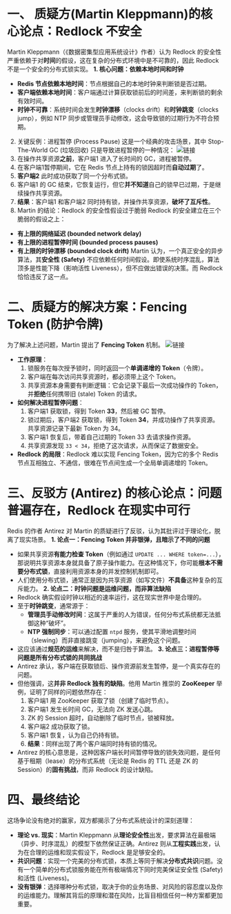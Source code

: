 # 一、 质疑方(Martin Kleppmann)的核心论点：Redlock 不安全
Martin Kleppmann（《数据密集型应用系统设计》作者）认为 Redlock 的安全性严重依赖于对**时间**的假设，这在复杂的分布式环境中是不可靠的，因此 Redlock 不是一个安全的分布式锁实现。
**1. 核心问题：依赖本地时间和时钟**
- **Redis 节点依赖本地时间**：节点根据自己的本地时钟来判断锁是否过期。
- **客户端依赖本地时间**：客户端通过计算获取锁前后的时间差，来判断锁的剩余有效时间。
- **时钟不可靠**：系统时间会发生**时钟漂移**（clocks drift）和**时钟跳变**（clocks jump），例如 NTP 同步或管理员手动修改，这会导致锁的过期行为不符合预期。
2. 关键反例：进程暂停 (Process Pause)
这是一个经典的攻击场景，其中 Stop-The-World GC (垃圾回收) 只是导致进程暂停的一种情况：
![链接](https://mmbiz.qpic.cn/sz_mmbiz_png/crx0uzS8lVtMkiauvO8M6kuQXEMBr6qT1lGJ9ibCfTyuaWOaDlgyUvicJbAWxEEQerqqT46DfmPgsxChW9bOJJ1cA/640?wx_fmt=png&from=appmsg&randomid=6fz15fww&tp=wxpic&wxfrom=5&wx_lazy=1)
3. 在操作共享资源**之前**，客户端1 进入了长时间的 GC，进程被暂停。
4. 在客户端1暂停期间，它在 Redis 节点上持有的锁因超时而**自动过期**了。
5. **客户端2** 此时成功获取了同一个分布式锁。
6. 客户端1 的 GC 结束，它恢复运行，但它**并不知道**自己的锁早已过期，于是继续操作共享资源。
7. **结果**：客户端1 和客户端2 同时持有锁，并操作共享资源，**破坏了互斥性**。
8. Martin 的结论：Redlock 的安全性假设过于脆弱
Redlock 的安全建立在三个脆弱的假设之上：
- **有上限的网络延迟 (bounded network delay)**
- **有上限的进程暂停时间 (bounded process pauses)**
- **有上限的时钟漂移 (bounded clock drift)**
Martin 认为，一个真正安全的异步算法，其**安全性 (Safety)** 不应依赖任何时间假设。即使系统时序混乱，算法顶多是性能下降（影响活性 Liveness），但不应做出错误的决策。而 Redlock 恰恰违反了这一点。
# 二、质疑方的解决方案：Fencing Token (防护令牌)
为了解决上述问题，Martin 提出了 **Fencing Token** 机制。
![链接](https://mmbiz.qpic.cn/sz_mmbiz_png/crx0uzS8lVtMkiauvO8M6kuQXEMBr6qT1NiaWWFtRSNTCg7v0PcNR4lm0Slo0ibPToF7dekGjcWTJI9soajFfQ3Fg/640?wx_fmt=png&from=appmsg&randomid=qzdegxqm&tp=wxpic&wxfrom=5&wx_lazy=1)
- **工作原理**：
    1. 锁服务在每次授予锁时，同时返回一个**单调递增的 Token**（令牌）。
    2. 客户端在每次访问共享资源时，都必须带上这个 Token。
    3. 共享资源本身需要有判断逻辑：它会记录下最后一次成功操作的 Token，并**拒绝**任何携带旧 (stale) Token 的请求。
- **如何解决进程暂停问题**：
    1. 客户端1 获取锁，得到 Token **33**，然后被 GC 暂停。
    2. 锁过期后，客户端2 获取锁，得到 Token **34**，并成功操作了共享资源。共享资源记录下最新 Token 为 34。
    3. 客户端1 恢复后，带着自己过期的 Token 33 去请求操作资源。
    4. 共享资源发现 `33 < 34`，拒绝了这次请求，从而保证了数据安全。
- **Redlock 的局限**：Redlock 难以实现 Fencing Token，因为它的多个 Redis 节点互相独立、不通信，很难在节点间生成一个全局单调递增的 Token。
# 三、反驳方 (Antirez) 的核心论点：问题普遍存在，Redlock 在现实中可行
Redis 的作者 Antirez 对 Martin 的质疑进行了反驳，认为其批评过于理论化，脱离了现实场景。
**1. 论点一：Fencing Token 并非银弹，且暗示了不同的问题**
- 如果共享资源**有能力检查 Token**（例如通过 `UPDATE ... WHERE token=...`），那说明共享资源本身就具备了原子操作能力。在这种情况下，你可能**根本不需要分布式锁**，直接利用资源本身的并发控制机制即可。
- 人们使用分布式锁，通常正是因为共享资源（如写文件）**不具备**这种复杂的互斥能力。
**2. 论点二：时钟问题是运维问题，而非算法缺陷**
- Redlock 确实假设时钟以相近的速率运行，这在现实世界中是合理的。
- 至于**时钟跳变**，通常源于：
    - **管理员手动修改时间**：这属于严重的人为错误，任何分布式系统都无法抵御这种“破坏”。
    - **NTP 强制同步**：可以通过配置 `ntpd` 服务，使其平滑地调整时间（slewing）而非直接跳变（jumping），来避免这个问题。
- 这应该通过**规范的运维**来解决，而不是归咎于算法。
**3. 论点三：进程暂停等问题是所有分布式锁的共同挑战**
- Antirez 承认，客户端在获取锁后、操作资源前发生暂停，是一个真实存在的问题。
- 但他强调，这**并非 Redlock 独有的缺陷**。他用 Martin 推崇的 **ZooKeeper** 举例，证明了同样的问题依然存在：
    1. 客户端1 用 ZooKeeper 获取了锁（创建了临时节点）。
    2. 客户端1 发生长时间 GC，无法向 ZK 发送心跳。
    3. ZK 的 Session 超时，自动删除了临时节点，锁被释放。
    4. 客户端2 成功获取了锁。
    5. 客户端1 恢复，认为自己仍持有锁。
    6. **结果**：同样出现了两个客户端同时持有锁的情况。
- Antirez 的核心意思是，这种因客户端长时间暂停导致的锁失效问题，是任何基于租期（lease）的分布式系统（无论是 Redis 的 TTL 还是 ZK 的 Session）的**固有挑战**，而非 Redlock 的设计缺陷。
# 四、最终结论
这场争论没有绝对的赢家，双方都揭示了分布式系统设计的深刻道理：
- **理论 vs. 现实**：Martin Kleppmann 从**理论安全性**出发，要求算法在最极端（异步、时序混乱）的模型下依然保证正确。Antirez 则从**工程实践**出发，认为在合理的运维和现实假设下，Redlock 是足够安全的。
- **共识问题**：实现一个完美的分布式锁，本质上等同于解决**分布式共识**问题。没有一个简单的分布式锁服务能在所有极端情况下同时完美保证安全性 (Safety) 和活性 (Liveness)。
- **没有银弹**：选择哪种分布式锁，取决于你的业务场景、对风险的容忍度以及你的运维能力。理解其背后的原理和潜在风险，比盲目相信任何一种方案都更加重要。